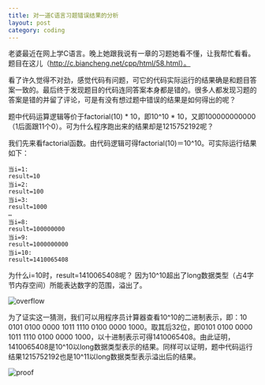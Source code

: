 ```yaml
---
title: 对一道C语言习题错误结果的分析
layout: post
category: coding
---
```


老婆最近在网上学C语言。晚上她跟我说有一章的习题她看不懂，让我帮忙看看。题目在这儿（http://c.biancheng.net/cpp/html/58.html）。

看了许久觉得不对劲，感觉代码有问题，可它的代码实际运行的结果确是和题目答案一致的。最后终于发现题目的代码连同答案本身都是错的。很多人都发现习题的答案是错的并留了评论，可是有没有想过题中错误的结果是如何得出的呢？

题中代码运算逻辑等价于factorial(10) * 10，即10^10 * 10，又即100000000000（1后面跟11个0）。可为什么程序跑出来的结果却是1215752192呢？

我们先来看factorial函数。由代码逻辑可得factorial(10)＝10^10。可实际运行结果如下：

```
当i=1:
result=10
当i=2:
result=100
当i=3:
result=1000
…
当i=8:
result=100000000
当i=9:
result=1000000000
当i=10:
result=1410065408
```

为什么i=10时，result=1410065408呢？
因为10^10超出了long数据类型（占4字节内存空间）所能表达数字的范围，溢出了。

![overflow](https://goooooouwa.fun:8143/static/images/RR9Cpnj.png)

为了证实这一猜测，我们可以用程序员计算器查看10^10的二进制表示，即：10 0101 0100 0000 1011 1110 0100 0000 1000。取其后32位，即0101 0100 0000 1011 1110 0100 0000 1000，以十进制表示可得1410065408。由此证明，1410065408是10^10以long数据类型表示的结果。同样可以证明，题中代码运行结果1215752192也是10^11以long数据类型表示溢出后的结果。

![proof](https://goooooouwa.fun:8143/static/images/eNpBwrs.png)
